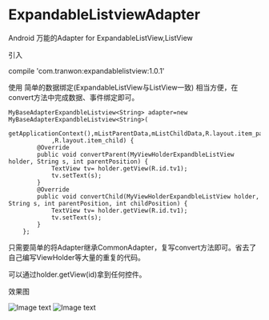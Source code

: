 # ExpandableListviewAdapter
Android 万能的Adapter for ExpandableListView,ListView
>
引入
>
compile 'com.tranwon:expandablelistview:1.0.1'
>
使用
简单的数据绑定(ExpandableListView与ListView一致)
相当方便，在convert方法中完成数据、事件绑定即可。

    MyBaseAdapterExpandbleListview<String> adapter=new MyBaseAdapterExpandbleListview<String>(
                getApplicationContext(),mListParentData,mListChildData,R.layout.item_parent
                ,R.layout.item_child) {
            @Override
            public void convertParent(MyViewHolderExpandbleListView holder, String s, int parentPosition) {
                TextView tv= holder.getView(R.id.tv1);
                tv.setText(s);
            }
            @Override
            public void convertChild(MyViewHolderExpandbleListView holder, String s, int parentPosition, int childPosition) {
                TextView tv= holder.getView(R.id.tv1);
                tv.setText(s);
            }
        };

只需要简单的将Adapter继承CommonAdapter，复写convert方法即可。省去了自己编写ViewHolder等大量的重复的代码。

可以通过holder.getView(id)拿到任何控件。
>
效果图
>
![Image text](https://github.com/crook3/ExpandableListviewAdapter/app/src/main/res/drawable/expandableListview.PNG)
![Image text](https://github.com/crook3/ExpandableListviewAdapter/app/src/main/res/drawable/listView.PNG)
>




